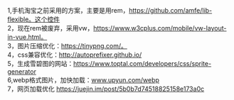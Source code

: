 ﻿1,手机淘宝之前采用的方案，主要是用rem，https://github.com/amfe/lib-flexible。这个控件  </br>
2，现在rem被废弃，采用vw，https://www.w3cplus.com/mobile/vw-layout-in-vue.html。        </br>
3，图片压缩优化：https://tinypng.com/。              </br>
4，css兼容优化：http://autoprefixer.github.io/  </br>
5，生成雪碧图的网站：https://www.toptal.com/developers/css/sprite-generator  </br>
6,webp格式图片，加快加载：www.upyun.com/webp  </br>
7，网页加载优化 https://juejin.im/post/5b0b7d74518825158e173a0c    </br>